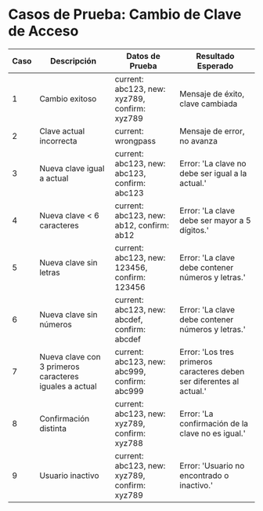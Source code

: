 # Casos de Prueba: Cambio de Clave de Acceso

| Caso | Descripción | Datos de Prueba | Resultado Esperado |
|------|-------------|-----------------|-------------------|
| 1 | Cambio exitoso | current: abc123, new: xyz789, confirm: xyz789 | Mensaje de éxito, clave cambiada |
| 2 | Clave actual incorrecta | current: wrongpass | Mensaje de error, no avanza |
| 3 | Nueva clave igual a actual | current: abc123, new: abc123, confirm: abc123 | Error: 'La clave no debe ser igual a la actual.' |
| 4 | Nueva clave < 6 caracteres | current: abc123, new: ab12, confirm: ab12 | Error: 'La clave debe ser mayor a 5 dígitos.' |
| 5 | Nueva clave sin letras | current: abc123, new: 123456, confirm: 123456 | Error: 'La clave debe contener números y letras.' |
| 6 | Nueva clave sin números | current: abc123, new: abcdef, confirm: abcdef | Error: 'La clave debe contener números y letras.' |
| 7 | Nueva clave con 3 primeros caracteres iguales a actual | current: abc123, new: abc999, confirm: abc999 | Error: 'Los tres primeros caracteres deben ser diferentes al actual.' |
| 8 | Confirmación distinta | current: abc123, new: xyz789, confirm: xyz788 | Error: 'La confirmación de la clave no es igual.' |
| 9 | Usuario inactivo | current: abc123, new: xyz789, confirm: xyz789 | Error: 'Usuario no encontrado o inactivo.' |
